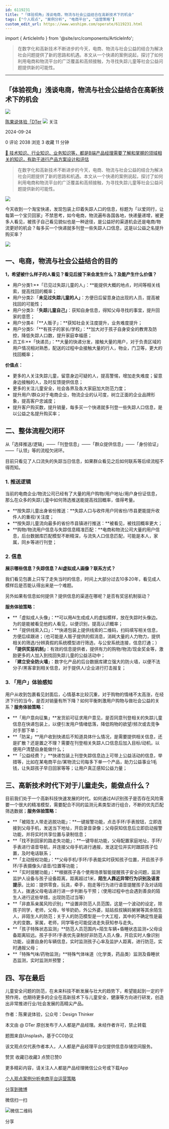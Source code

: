 ```yaml
---
id: 6119231
title: "「体验视角」浅谈电商，物流与社会公益结合在高新技术下的机会"
tags: ["个人观点", "案例分析", "电商平台", "运营策略"]
custom_edit_url: https://www.woshipm.com/operate/6119231.html
---
```

import { ArticleInfo } from '@site/src/components/ArticleInfo';

<ArticleInfo
    author="陈果说体验「DTer"
    authorLink="https://www.woshipm.com/u/1038175"
    published="2024-09-24"
    views={2038}
    comments={0}
    collects={3}
/>

> 在数字化和高新技术不断进步的今天，电商、物流与社会公益的结合为解决社会问题提供了新的思路和机遇。本文从一个快递的案例说起，探讨了如何利用电商和物流平台的广泛覆盖和高频接触，为寻找失踪儿童等社会公益问题提供新的可能性。

---

## 「体验视角」浅谈电商，物流与社会公益结合在高新技术下的机会

[![](https://static.woshipm.com/view/woshipm_api_def_20240924233604_3942.jpg?imageView2/1/w/72/h/72/q/100)](https://www.woshipm.com/u/1038175)

[陈果说体验「DTer](https://www.woshipm.com/u/1038175) ![](https://static.woshipm.com/tag/1101_1@2x.png) 关注

2024-09-24

0 评论 2038 浏览 3 收藏 11 分钟

[🔗 技术知识、行业知识、业务知识等，都是B端产品经理需要了解和掌握的领域相关的知识，有助于进行产品方案设计和评估](https://ke.qidianla.com/courses/bcpm)

> 在数字化和高新技术不断进步的今天，电商、物流与社会公益的结合为解决社会问题提供了新的思路和机遇。本文从一个快递的案例说起，探讨了如何利用电商和物流平台的广泛覆盖和高频接触，为寻找失踪儿童等社会公益问题提供新的可能性。

![](https://image.woshipm.com/2023/04/13/edc6967a-d9ee-11ed-889f-00163e0b5ff3.jpg)

今天收到一个淘宝快递，发现包装上印着失踪人口的信息，标题为「以爱同行，让每第一个宝贝回家」不禁思考，如今电商，物流遍布各国各地，快递量递增，被更多人看见，被孩子自己看见貌似也是一种途径，是公益好的渠道机会还是电商/物流更好的机会？每多买一个快递就多刊登一些失踪人口信息，这是以公益之名提升购买率？‍‍‍‍‍‍‍

![](https://image.woshipm.com/wp-files/2024/09/ZY1P2Gv2HVW9hIrKvlX3.jpeg)

## 一、电商，物流与社会公益结合的目的

**1，希望被什么样子的人看见？看见后接下来会发生什么？及能产生什么价值？‍‍**

*   用户分类1:**「已见过失踪儿童的人」：**能提供大概的地点，时间等相关线索，提高找回的概率；
*   用户分类2:「**未见过失踪儿童的人」**：方便日后留意身边出现的人员，提高被找回的可能性；
*   用户分类3:「**失踪儿童自己」**：获知自身信息，得知父母寻找的事宜，提升回家的意愿；
*   用户分类4:「**人贩子」：**获知社会关注度提升，业务难度提升；
*   用户分类5:「**有孩子的家长/学校」：**加大对于孩子自身安全的教育及防控，降低失踪人口数，提升家庭幸福感；
*   员工6:**「快递员」：**大量的快递分发，接触大量的用户，对于负责区域的用户情况相对熟悉，配送的过程中会接触大量的行人，物业，门卫等，更大的找回概率；

**价值点：**

*   更多的人关注失踪儿童，留意身边可疑的人，提高警惕，增加走失难度；留意身边接触的人，及时反馈提供信息；
*   更多的关注儿童安全，社会各界及各大家庭加大防范力度；
*   提升用户/群众对于电商企业，物流企业的认可度，树立正面的企业品牌形象，提高客户忠诚度；
*   提升客户购买数，提升销量，每多买一个快递就多刊登一些失踪人口信息，是以公益之名提升购买率；‍‍‍

## 二、整体流程欠闭环

从「选择推送/逻辑」——「刊登信息」——「群众提供信息」——「身份验证」——「认领」等的流程欠闭环。

目前只看见了人口流失的失踪当日信息，如果群众看见之后如何联系等后续流程不得而知。‍‍‍

### 1\. 推送逻辑

当前的电商企业/物流公司已经有了大量的用户购物/用户地址/用户身份证信息，那么在众多的失踪儿童中如何筛选推送能提高找回概率，值得考量。

*   **按失踪儿童出身省份推送：**失踪人口与收件用户同省份/市县更能提升收件人的重视/关注度；‍‍‍‍
*   **按失踪儿童流向最多的省份市县镇进行推送：**被看见，被找回概率更大；‍
*   **购物/物流用户信息与失踪信息精准匹配：**电商和物流公司大量的用户信息，后台数据库匹配模型不断精深，与流失人口信息匹配，可能是本人，家属，同乡等进行刊登；‍

### 2\. 信息

**展示哪些信息？失踪信息？AI虚拟成人画像？联系方式？**

我们看见包裹上只写了走失当时的信息，时间上大部分过去10多20年，看见成人模样后是否能认得出来是一个难题。

另外如果有信息如何提供？提供信息的渠道在哪呢？是否有奖惩机制驱动？

**服务体验策略：**

*   **「虚拟成人头像」：**可以用AI生成成人的虚拟模样，放在失踪时头像边。为的是能被看见他的人看见，以便识别，提高认识概率；‍
*   **「提供线索入口」：**快递包装上提供线索的二维码，扫码填写相关信息，方便后续跟进；（也可能是人贩子提供的假消息，消耗大量的人力物力，提供相关的筛选/分辨真假的系统模型进行筛选，与公安系统连接，信息打通；）
*   **「提供奖惩机制」**：有效的信息提供者，提供有力的购物/物流/现金奖金等，激励更多的人加入到找回失踪儿童的公益活动中；
*   「**建立安全防火墙**」：数字化产品的后台数据库建立强大的防火墙，以便不法分子/黑客拿到相关信息，对于提供人/企业进行打击报复；

### 3\. 「用户」体验感知

用户从收到包裹看见封面后，心情基本比较沉重，对于购物的情绪不太高涨，在经济下行的当今，是否对销量有所下降？如何平衡刺激用户购物与做社会公益的关系？**服务体验策略：**

*   **「用户意向征集」**发货前可征求用户意见，是否同意刊登相关的失踪儿童信息在快递包装上，以便引发用户情绪低落，降低购物的欲望/频次或去竞争对手那下单；‍‍‍
*   **「防呆」**用户收到快递后不知道具体什么情况，是需要提供相关信息，还是扩散？还是置之不理？需要在刊登相关失踪人口信息后加入目标/动机，以便用户清楚自身能做什么；
*   **「公益经费？」**快递包装上刊登失踪信息边上可带上公益活动的信息，举措等，比如在某电商平台/某物流公司每多下单一个产品，助力公益事业1毛钱，让失踪孩子早日回家等等；让用户真正感知公益力量；

## 三、高新技术时代下对于儿童走失，能做点什么？

目前我们处于一个高新科技快速发展的时代。如何通过AI识别孩子是否存在风险需要一个很大的精准模型，需要配合不同的监测元素类型进行组合，不断的优先匹配筛选数据；**服务体验策略：**

*   **「被陌生人带走逃脱功能」：**一键报警功能，点击手环/手表按钮，立即连接到父母手机，发送当下地址，开启录音录像；父母获知信息后立即启动报警功能，并将实时共享位置与录制信息；
*   **「找不到回家的路走失功能」：**一键导航功能，父母配置家庭地址，手环/手表进行语音导航，并连接父母手机进行通报，发送定位并实时跟踪孩子位置，及时电话联系；
*   **「主动授权功能」：**父母手机/手环/手表能实时获知孩子位置，开启孩子手环/手表摄像头/语音/位置等功能；
*   **「实时提醒功能」：**根据孩子各个使用场景智能提醒孩子安全问题，监测监护人设备与孩子设备距离，距离超过1米，**陌生人靠近异常行为识别及语言提示**，比如：提供零食，玩具，牵手，抱走等行为进行语音提醒孩子及对话陌生人，拨通父母电话进行进一步判断与干预；（使用过程中也会遇到善良的陌生人进行这些举措，出现防范过当等）
*   **「非直系亲属风险识别」**设置非防范人员范围，这是一个波动的设定，除孩子同学，老师，父母，爷爷奶奶，外公外婆，姑姑叔叔姨妈舅舅等其余陌生人，非陌生人的防范；关于人的防范模型是一个大工程，其中的不确定性是最大的变数。家属，老师，同学等也可能促进走失获知参与走失。
*   **「孩子特殊状态监测」**防范人员范围内+陌生车辆+昏睡状态监测+父母设备距离较远。孩子手环/手表优先录制好非防范人员人像，开启实时人像识别功能，设置自身的车辆信息，实时监测孩子心率及监护人距离，进行防范，实时通报父母；
*   **「特殊气味/药物监测」**特殊气体味道（化学类，药品类）监测及昏睡状态监测，实时监测并预警；

## 四、写在最后

儿童安全问题的防范，在未来科技不断发展与壮大的趋势下，希望能起到一定的干预作用，也期待更多的企业在高新技术下与儿童安全，健康等方向进行研发，创造出非常推进行业/社会发展的高精尖产品。

作者：陈果说体验，公众号：Design Thinker

本文由 @ DTer 原创发布于人人都是产品经理。未经作者许可，禁止转载

题图来自Unsplash，基于CC0协议

该文观点仅代表作者本人，人人都是产品经理平台仅提供信息存储空间服务。

赞赏 收藏已收藏3 点赞已赞0

更多精彩内容，请关注人人都是产品经理微信公众号或下载App

[个人观点](https://www.woshipm.com/tag/%e4%b8%aa%e4%ba%ba%e8%a7%82%e7%82%b9)[案例分析](https://www.woshipm.com/tag/%e6%a1%88%e4%be%8b%e5%88%86%e6%9e%90)[电商平台](https://www.woshipm.com/tag/%e7%94%b5%e5%95%86%e5%b9%b3%e5%8f%b0)[运营策略](https://www.woshipm.com/tag/%e8%bf%90%e8%90%a5%e7%ad%96%e7%95%a5)

[分享到微博](https://service.weibo.com/share/share.php?appkey=2775287854&title=「体验视角」浅谈电商，物流与社会公益结合在高新技术下的机会&url=https://www.woshipm.com/operate/6119231.html&pic=https://image.woshipm.com/2023/04/13/edc6967a-d9ee-11ed-889f-00163e0b5ff3.jpg)

微信扫一扫

![微信二维码](https://api.pwmqr.com/qrcode/create/?url=https://www.woshipm.com/operate/6119231.html)

分享